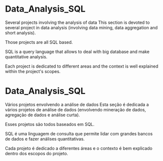 # Data_Analysis_SQL

Several projects involving the analysis of data This section is devoted to several project in data analysis (involving data mining, data aggregation and short analysis). 

Those projects are all SQL based. 

SQL is a query language that allows to deal with big database and make quantitative analysis.

Each project is dedicated to different areas and the context is well explained within the project's scopes.

# Data_Analysis_SQL

Vários projetos envolvendo a análise de dados Esta seção é dedicada a vários projetos de análise de dados (envolvendo mineração de dados, agregação de dados e análise curta). 

Esses projetos são todos baseados em SQL. 

SQL é uma linguagem de consulta que permite lidar com grandes bancos de dados e fazer análises quantitativas.

Cada projeto é dedicado a diferentes áreas e o contexto é bem explicado dentro dos escopos do projeto.